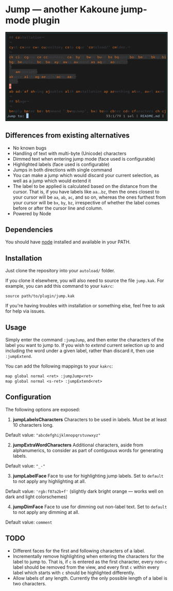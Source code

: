 # Jump — another Kakoune jump-mode plugin

![Screenshot](assets/screenshot.png)

## Differences from existing alternatives

- No known bugs
- Handling of text with multi-byte (Unicode) characters
- Dimmed text when entering jump mode (face used is configurable)
- Highlighted labels (face used is configurable)
- Jumps in both directions with single command
- You can make a jump which would discard your current selection, as well as a jump which would extend it
- The label to be applied is calculated based on the distance from the cursor. That is, if you have
labels like `aa`…`bz`, then the ones closest to your cursor will be `aa`, `ab`, `ac`, and so on, whereas
the ones furthest from your cursor will be `bx`, `by`, `bz`, irrespective of whether the label comes before
or after the cursor line and column.
- Powered by Node

## Dependencies

You should have [node](https://github.com/nodejs/node) installed and available in your PATH.

## Installation

Just clone the repository into your `autoload/` folder.

If you clone it elsewhere, you will also need to source the file `jump.kak`.
For example, you can add this command to your `kakrc`:

```kakscript
source path/to/plugin/jump.kak
```

If you're having troubles with installation or something else, feel free to ask for help via issues.

## Usage

Simply enter the command `:jumpJump`, and then enter the characters of the label you want to jump to.
If you wish to *extend* current selection up to and including the word under a given label, rather than discard it, then use `:jumpExtend`.

You can add the following mappings to your `kakrc`:

```kakscript
map global normal <ret> :jumpJump<ret>
map global normal <s-ret> :jumpExtend<ret>
```

## Configuration

The following options are exposed:

1. **jumpLabelsCharacters**
Characters to be used in labels. Must be at least 10 characters long.

Default value: `"abcdefghijklmnopqrstuvwxyz"`

2. **jumpExtraWordCharacters**
Additional characters, aside from alphanumerics, to consider as part of contiguous words for generating labels.

Default value: `"_-"`

3. **jumpLabelFace**
Face to use for highlighting jump labels.
Set to `default` to not apply any highlighting at all.

Default value: `'rgb:f07a2b+f'` (slightly dark bright orange — works well on dark and light colorschemes)

4. **jumpDimFace**
Face to use for dimming out non-label text.
Set to `default` to not apply any dimming at all.

Default value: `comment`

## TODO
- Different faces for the first and following characters of a label.
- Incrementally remove highlighting when entering the characters for the label to jump to. That is, if `c` is entered
as the first character, every non-`c` label should be removed from the view, and every first `c` within every label
which starts with `c` should be highlighted differently.
- Allow labels of any length. Currently the only possible length of a label is two characters.
